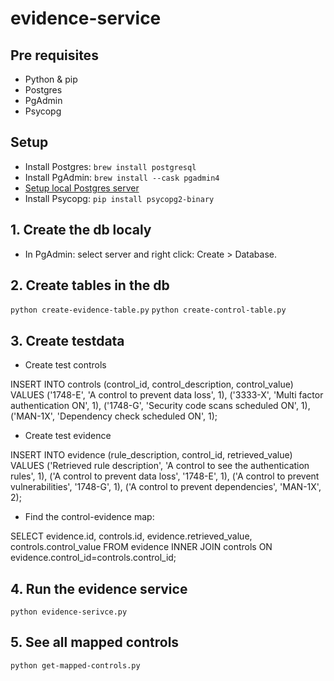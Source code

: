 # evidence-service

## Pre requisites

- Python & pip
- Postgres
- PgAdmin
- Psycopg
## Setup

- Install Postgres: `brew install postgresql`
- Install PgAdmin: `brew install --cask pgadmin4`
- [Setup local Postgres server](https://docs.bitnami.com/installer/apps/canvaslms/administration/configure-pgadmin/)
- Install Psycopg: `pip install psycopg2-binary`

## 1.  Create the db localy

- In PgAdmin: select server and right click: Create > Database.

## 2. Create tables in the db

`python create-evidence-table.py`
`python create-control-table.py`

## 3. Create testdata

- Create test controls

INSERT INTO controls (control_id, control_description, control_value)
VALUES
('1748-E', 'A control to prevent data loss', 1),
('3333-X', 'Multi factor authentication ON', 1),
('1748-G', 'Security code scans scheduled ON', 1),
('MAN-1X', 'Dependency check scheduled ON', 1);


- Create test evidence

INSERT INTO evidence (rule_description, control_id, retrieved_value)
VALUES
('Retrieved rule description', 'A control to see the authentication rules', 1),
('A control to prevent data loss', '1748-E', 1),
('A control to prevent vulnerabilities', '1748-G', 1),
('A control to prevent dependencies', 'MAN-1X', 2);


- Find the control-evidence map:

SELECT evidence.id, controls.id, evidence.retrieved_value, controls.control_value FROM evidence INNER JOIN controls ON evidence.control_id=controls.control_id;

## 4. Run the evidence service

`python evidence-serivce.py`

## 5. See all mapped controls

`python get-mapped-controls.py`